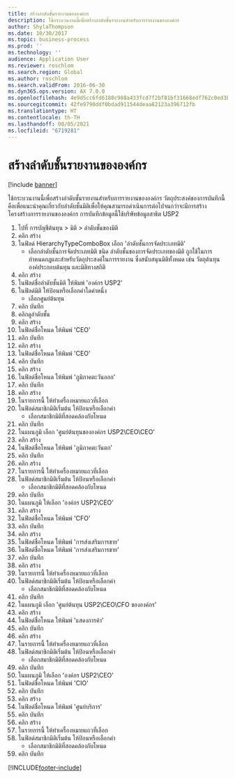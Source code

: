 ```yaml
---
title: สร้างลำดับชั้นรายงานขององค์กร
description: ใช้กระบวนงานนี้เพื่อสร้างลำดับชั้นรายงานสำหรับการรายงานขององค์กร
author: ShylaThompson
ms.date: 10/30/2017
ms.topic: business-process
ms.prod: ''
ms.technology: ''
audience: Application User
ms.reviewer: roschlom
ms.search.region: Global
ms.author: roschlom
ms.search.validFrom: 2016-06-30
ms.dyn365.ops.version: AX 7.0.0
ms.openlocfilehash: 4e9d5cc6fd6188c988a433fcd7f2bf81bf31668edf762c0ed3bcbf67477a4e35
ms.sourcegitcommit: 42fe9790ddf0bdad911544deaa82123a396712fb
ms.translationtype: HT
ms.contentlocale: th-TH
ms.lasthandoff: 08/05/2021
ms.locfileid: "6719281"
---
```

# <a name="create-an-organization-report-hierarchy"></a>สร้างลำดับชั้นรายงานขององค์กร

[!include [banner](../../includes/banner.md)]

ใช้กระบวนงานนี้เพื่อสร้างลำดับชั้นรายงานสำหรับการรายงานขององค์กร วัตถุประสงค์ของการบันทึกนี้คือเพื่อแนะนำคุณเกี่ยวกับลำดับชั้นมิติเพื่อให้คุณสามารถดำเนินการต่อไปจนกว่าจะมีการสร้างโครงสร้างการรายงานขององค์กร การบันทึกข้อมูลนี้ใช้บริษัทข้อมูลสาธิต USP2

1. ไปที่ การบัญชีต้นทุน > มิติ > ลำดับชั้นของมิติ
2. คลิก สร้าง
3. ในฟิลด์ HierarchyTypeComboBox เลือก 'ลำดับชั้นการจัดประเภทมิติ'
    * เลือกลำดับชั้นการจัดประเภทมิติ ชนิด ลำดับชั้นของการจัดประเภทของมิติ ถูกใช้ในการกำหนดกฎและสำหรับวัตถุประสงค์ในการรายงาน ซึ่งสนับสนุนมิติทั้งหมด เช่น วัตถุต้นทุน องค์ประกอบต้นทุน และมิติทางสถิติ  
4. คลิก สร้าง
5. ในฟิลด์ชื่อลำดับชั้นมิติ ให้พิมพ์ 'องค์กร USP2'
6. ในฟิลด์มิติ ให้ป้อนหรือเลือกค่าใดค่าหนึ่ง
    * เลือกศูนย์ต้นทุน  
7. คลิก บันทึก
8. คลิกดูลำดับชั้น
9. คลิก สร้าง
10. ในฟิลด์ชื่อโหนด ให้พิมพ์ 'CEO'
11. คลิก บันทึก
12. คลิก สร้าง
13. ในฟิลด์ชื่อโหนด ให้พิมพ์ 'CEO'
14. คลิก บันทึก
15. คลิก สร้าง
16. ในฟิลด์ชื่อโหนด ให้พิมพ์ 'ภูมิภาคตะวันออก'
17. คลิก บันทึก
18. คลิก สร้าง
19. ในรายการนี้ ให้ทำเครื่องหมายแถวที่เลือก
20. ในฟิลด์สมาชิกมิติเริ่มต้น ให้ป้อนหรือเลือกค่า
    * เลือกสมาชิกมิติที่สอดคล้องกับโหนด  
21. คลิก บันทึก
22. ในแผนภูมิ เลือก 'ศูนย์ต้นทุนขององค์กร USP2\CEO\CEO'
23. คลิก สร้าง
24. ในฟิลด์ชื่อโหนด ให้พิมพ์ 'ภูมิภาคตะวันตก'
25. คลิก บันทึก
26. คลิก สร้าง
27. ในรายการนี้ ให้ทำเครื่องหมายแถวที่เลือก
28. ในฟิลด์สมาชิกมิติเริ่มต้น ให้ป้อนหรือเลือกค่า
    * เลือกสมาชิกมิติที่สอดคล้องกับโหนด  
29. คลิก บันทึก
30. ในแผนภูมิ ให้เลือก 'องค์กร USP2\CEO'
31. คลิก สร้าง
32. ในฟิลด์ชื่อโหนด ให้พิมพ์ 'CFO'
33. คลิก บันทึก
34. คลิก สร้าง
35. ในฟิลด์ชื่อโหนด ให้พิมพ์ 'การส่งเสริมการขาย'
36. ในฟิลด์ชื่อโหนด ให้พิมพ์ 'การส่งเสริมการขาย'
37. คลิก บันทึก
38. คลิก สร้าง
39. ในรายการนี้ ให้ทำเครื่องหมายแถวที่เลือก
40. ในฟิลด์สมาชิกมิติเริ่มต้น ให้ป้อนหรือเลือกค่า
    * เลือกสมาชิกมิติที่สอดคล้องกับโหนด  
41. คลิก บันทึก
42. ในแผนภูมิ เลือก 'ศูนย์ต้นทุน USP2\CEO\CFO ขององค์กร'
43. คลิก สร้าง
44. ในฟิลด์ชื่อโหนด ให้พิมพ์ 'แสดงการค้า'
45. คลิก บันทึก
46. คลิก สร้าง
47. ในรายการนี้ ให้ทำเครื่องหมายแถวที่เลือก
48. ในฟิลด์สมาชิกมิติเริ่มต้น ให้ป้อนหรือเลือกค่า
    * เลือกสมาชิกมิติที่สอดคล้องกับโหนด  
49. คลิก บันทึก
50. ในแผนภูมิ ให้เลือก 'องค์กร USP2\CEO'
51. ในฟิลด์ชื่อโหนด ให้พิมพ์ 'CIO'
52. คลิก บันทึก
53. คลิก สร้าง
54. ในฟิลด์ชื่อโหนด ให้พิมพ์ 'ศูนย์บริการ'
55. คลิก บันทึก
56. คลิก สร้าง
57. ในรายการนี้ ให้ทำเครื่องหมายแถวที่เลือก
58. ในฟิลด์สมาชิกมิติเริ่มต้น ให้ป้อนหรือเลือกค่า
    * เลือกสมาชิกมิติที่สอดคล้องกับโหนด  
59. คลิก บันทึก



[!INCLUDE[footer-include](../../../includes/footer-banner.md)]